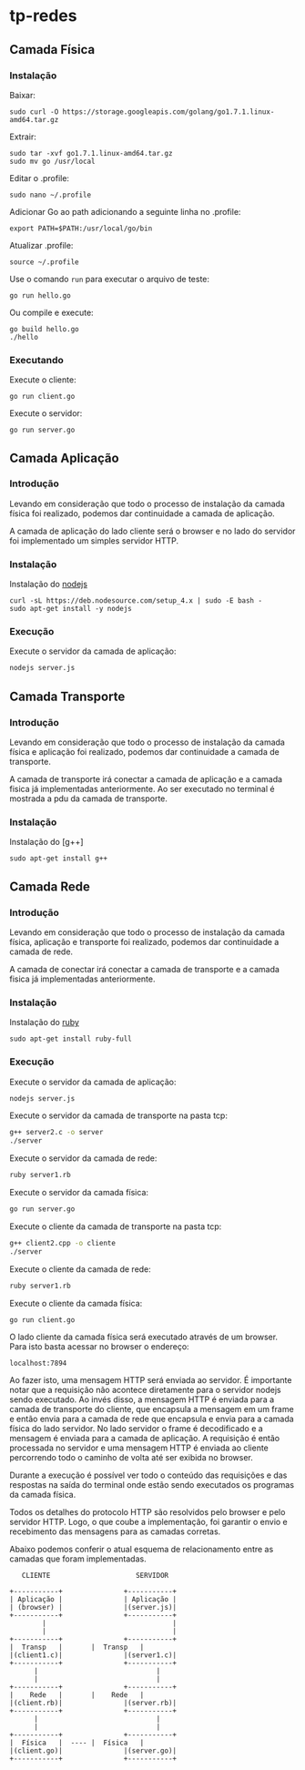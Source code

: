 # tp-redes

## Camada Física

### Instalação

Baixar:

```
sudo curl -O https://storage.googleapis.com/golang/go1.7.1.linux-amd64.tar.gz
```

Extrair:

```
sudo tar -xvf go1.7.1.linux-amd64.tar.gz
sudo mv go /usr/local
```

Editar o .profile:

```
sudo nano ~/.profile
```

Adicionar Go ao path adicionando a seguinte linha no .profile:

```
export PATH=$PATH:/usr/local/go/bin
```

Atualizar .profile:

```
source ~/.profile
```

Use o comando `run` para executar o arquivo de teste:

```
go run hello.go
```

Ou compile e execute:

```
go build hello.go
./hello
```

### Executando

Execute o cliente:
```
go run client.go
```

Execute o servidor:
```
go run server.go
```


## Camada Aplicação

### Introdução

Levando em consideração que todo o processo de instalação da camada física foi realizado, podemos dar continuidade a camada de aplicação.

A camada de aplicação do lado cliente será o browser e no lado do servidor foi implementado um simples servidor HTTP.

### Instalação

Instalação do [nodejs](nodejs.org)

```
curl -sL https://deb.nodesource.com/setup_4.x | sudo -E bash -
sudo apt-get install -y nodejs
```

### Execução

Execute o servidor da camada de aplicação:
```bash
nodejs server.js
```

## Camada Transporte

### Introdução

Levando em consideração que todo o processo de instalação da camada física e aplicação foi realizado, podemos dar continuidade a camada de transporte.

A camada de transporte irá conectar a camada de aplicação e a camada fisica já implementadas anteriormente. Ao ser executado no terminal é mostrada a pdu da camada de transporte. 

### Instalação

Instalação do [g++]

```
sudo apt-get install g++
```

## Camada Rede

### Introdução

Levando em consideração que todo o processo de instalação da camada física, aplicação e transporte foi realizado, podemos dar continuidade a camada de rede.

A camada de conectar irá conectar a camada de transporte e a camada fisica já implementadas anteriormente.

### Instalação

Instalação do [ruby](https://www.ruby-lang.org/pt/documentation/installation/)

```
sudo apt-get install ruby-full
```

### Execução

Execute o servidor da camada de aplicação:
```bash
nodejs server.js
```

Execute o servidor da camada de transporte na pasta tcp:
```bash
g++ server2.c -o server
./server
```
Execute o servidor da camada de rede:
```bash
ruby server1.rb
```
Execute o servidor da camada física:
```bash
go run server.go
```
Execute o cliente da camada de transporte na pasta tcp:
```bash
g++ client2.cpp -o cliente
./server
```
Execute o cliente da camada de rede:
```bash
ruby server1.rb
```

Execute o cliente da camada física:
```bash
go run client.go
```

O lado cliente da camada física será executado através de um browser. Para isto basta acessar no browser o endereço:

```
localhost:7894
```
Ao fazer isto, uma mensagem HTTP será enviada ao servidor. É importante notar que a requisição não acontece diretamente para o servidor nodejs sendo executado. Ao invés disso, a mensagem HTTP é enviada para a camada de transporte do cliente, que encapsula a mensagem em um frame e então envia para a camada de rede que encapsula e envia para a camada física do lado servidor. No lado servidor o frame é decodificado e a mensagem é enviada para a camada de aplicação. A requisição é então processada no servidor e uma mensagem HTTP é enviada ao cliente percorrendo todo o caminho de volta até ser exibida no browser.

Durante a execução é possível ver todo o conteúdo das requisições e das respostas na saída do terminal onde estão sendo executados os programas da camada física.

Todos os detalhes do protocolo HTTP são resolvidos pelo browser e pelo servidor HTTP.  Logo, o que coube a implementação, foi garantir o envio e recebimento das mensagens para as camadas corretas.

Abaixo podemos conferir o atual esquema de relacionamento entre as camadas que foram implementadas.

```
   CLIENTE					   SERVIDOR

+-----------+				+-----------+
| Aplicação |				| Aplicação |
| (browser) |				|(server.js)|
+-----------+				+-----------+
	    |								|
	    |								|
+-----------+				+-----------+
|  Transp   |     	|  Transp   |
|(client1.c)|				|(server1.c)|
+-----------+				+-----------+
      |								|
      |								|
+-----------+				+-----------+
|    Rede   |     	|    Rede   |
|(client.rb)|				|(server.rb)|
+-----------+				+-----------+
      |								|
      |								|
+-----------+				+-----------+
|  Física   |  ----	|  Física   |
|(client.go)|				|(server.go)|
+-----------+				+-----------+
```

